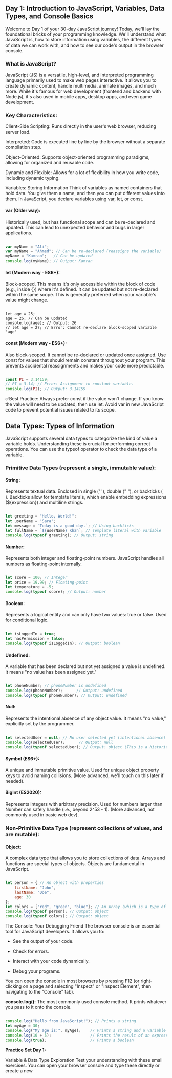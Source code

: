 ## Day 1: Introduction to JavaScript, Variables, Data Types, and Console Basics


Welcome to Day 1 of your 30-day JavaScript journey! Today, we'll lay the foundational bricks of your programming knowledge. We'll understand what JavaScript is, how to store information using variables, the different types of data we can work with, and how to see our code's output in the browser console.

### What is JavaScript?
JavaScript (JS) is a versatile, high-level, and interpreted programming language primarily used to make web pages interactive. It allows you to create dynamic content, handle multimedia, animate images, and much more. While it's famous for web development (frontend and backend with Node.js), it's also used in mobile apps, desktop apps, and even game development.

### Key Characteristics:

Client-Side Scripting: Runs directly in the user's web browser, reducing server load.

Interpreted: Code is executed line by line by the browser without a separate compilation step.

Object-Oriented: Supports object-oriented programming paradigms, allowing for organized and reusable code.

Dynamic and Flexible: Allows for a lot of flexibility in how you write code, including dynamic typing.

Variables: Storing Information
Think of variables as named containers that hold data. You give them a name, and then you can put different values into them. In JavaScript, you declare variables using var, let, or const.

#### var (Older way):

 Historically used, but has functional scope and can be re-declared and updated. This can lead to unexpected behavior and bugs in larger applications.

```js

var myName = "Ali";
var myName = "Ahmed"; // Can be re-declared (reassigns the variable)
myName = "Kamran";   // Can be updated
console.log(myName); // Output: Kamran
```
#### let (Modern way - ES6+): 

Block-scoped. This means it's only accessible within the block of code (e.g., inside {}) where it's defined. It can be updated but not re-declared within the same scope. This is generally preferred when your variable's value might change.

```Js

let age = 25;
age = 26; // Can be updated
console.log(age); // Output: 26
// let age = 27; // Error: Cannot re-declare block-scoped variable 'age'

```
#### const (Modern way - ES6+):
 Also block-scoped. It cannot be re-declared or updated once assigned. Use const for values that should remain constant throughout your program. This prevents accidental reassignments and makes your code more predictable.

```js

const PI = 3.14159;
// PI = 3.14; // Error: Assignment to constant variable.
console.log(PI); // Output: 3.14159
```
✅Best Practice: Always prefer const if the value won't change. If you know the value will need to be updated, then use let. Avoid var in new JavaScript code to prevent potential issues related to its scope.

## Data Types: Types of Information
JavaScript supports several data types to categorize the kind of value a variable holds. Understanding these is crucial for performing correct operations. You can use the typeof operator to check the data type of a variable.

### Primitive Data Types (represent a single, immutable value):

#### String:
 Represents textual data. Enclosed in single (' '), double (" "), or backticks (` `). Backticks allow for template literals, which enable embedding expressions (${expression}) and multiline strings.

```js

let greeting = "Hello, World!";
let userName = 'Sara';
let message = `Today is a good day.`; // Using backticks
let fullName = `${userName} Khan`; // Template literal with variable
console.log(typeof greeting); // Output: string
```
#### Number: 
Represents both integer and floating-point numbers. JavaScript handles all numbers as floating-point internally.

```js

let score = 100; // Integer
let price = 19.99; // Floating-point
let temperature = -5;
console.log(typeof score); // Output: number
```
#### Boolean:
 Represents a logical entity and can only have two values: true or false. Used for conditional logic.

```js

let isLoggedIn = true;
let hasPermission = false;
console.log(typeof isLoggedIn); // Output: boolean
```
#### Undefined:
 A variable that has been declared but not yet assigned a value is undefined. It means "no value has been assigned yet."

```js

let phoneNumber; // phoneNumber is undefined
console.log(phoneNumber);      // Output: undefined
console.log(typeof phoneNumber); // Output: undefined
```

####  Null: 
Represents the intentional absence of any object value. It means "no value," explicitly set by the programmer.

```js

let selectedUser = null; // No user selected yet (intentional absence)
console.log(selectedUser);      // Output: null
console.log(typeof selectedUser); // Output: object (This is a historical bug in JS, null is a primitive type)

```
#### Symbol (ES6+):
 A unique and immutable primitive value. Used for unique object property keys to avoid naming collisions. (More advanced, we'll touch on this later if needed).

#### BigInt (ES2020):
 Represents integers with arbitrary precision. Used for numbers larger than Number can safely handle (i.e., beyond 2^53 - 1). (More advanced, not commonly used in basic web dev).

### Non-Primitive Data Type (represent collections of values, and are mutable):

#### Object:
 A complex data type that allows you to store collections of data. Arrays and functions are special types of objects. Objects are fundamental in JavaScript.

```js

let person = { // An object with properties
    firstName: "John",
    lastName: "Doe",
    age: 30
};
let colors = ["red", "green", "blue"]; // An Array (which is a type of object)
console.log(typeof person); // Output: object
console.log(typeof colors); // Output: object
```
The Console: Your Debugging Friend
The browser console is an essential tool for JavaScript developers. It allows you to:

- See the output of your code.

- Check for errors.

- Interact with your code dynamically.

- Debug your programs.

You can open the console in most browsers by pressing F12 (or right-clicking on a page and selecting "Inspect" or "Inspect Element", then navigating to the "Console" tab).

**console.log():** The most commonly used console method. It prints whatever you pass to it onto the console.

```js

console.log("Hello from JavaScript!"); // Prints a string
let myAge = 30;
console.log("My age is:", myAge);    // Prints a string and a variable's value
console.log(10 + 5);                 // Prints the result of an expression
console.log(true);                   // Prints a boolean

```

**Practice Set Day 1:**

Variable & Data Type Exploration
Test your understanding with these small exercises. You can open your browser console and type these directly or create a new<script> tag in an HTML file.

### Declare and Assign:

- Declare a let variable called cityName and assign it the value of your favorite city (e.g., "Lahore").

- Declare a const variable called birthYear and assign it your birth year (as a number, e.g., 1995).

- Declare a let variable called isLearning and set it to true.

### Reassignment (for let):

- Change the value of cityName to another city (e.g., "Islamabad").

- Print the new value of cityName to the console.

**Check Data Types:**


- Use typeof with console.log() to print the data type of cityName, birthYear, and isLearning.

- Undefined vs Null:

- Declare a let variable futureGoal but do not assign it any value. What will console.log(futureGoal) show?

- Declare a let variable emptyBox and assign it null. What will console.log(emptyBox) show?

- Observe the difference in the console output.

 #### Bonus Tips :
- Semicolons are Optional (Mostly): JavaScript doesn't always require semicolons (;) at the end of statements, thanks to Automatic Semicolon Insertion (ASI). However, it's a good practice to use them consistently, especially when starting out, as it can prevent subtle bugs.

- Meaningful Variable Names: Always use descriptive names for your variables (e.g., productPrice instead of p). This makes your code much easier to read and understand, both for you and others.

- Comments are Your Friends: Use comments (// for single-line, /* ... */ for multi-line) to explain complex logic or add notes to your code. This is crucial for remembering why you wrote certain code later.

```js

// This is a single-line comment

/*
This is a
multi-line comment
*/
```
- Developer Tools are Powerful: Get comfortable with your browser's developer tools (F12). The "Console" is just the beginning. You'll use them extensively for debugging and inspecting web pages.

### Day 1 Project: "My Product Inventory Card" Console App

Goal: Create a simple HTML file with an embedded JavaScript block that simulates a product's inventory details. All information will be displayed in the browser's console using variables and console.log().

**Project Logic/Steps:**
```text

1. HTML Setup (day1_project.html):

- Create a new folder named javascript-30-days.

- Inside this folder, create a file named day1_project.html.

- Add the basic HTML structure (<!DOCTYPE html>, <html>, <head>, <body>).

- Include a simple heading in the <body>, e.g., <h1>Check Console (F12) for Product Details</h1>.

- Place your JavaScript code inside a <script> tag. For best practice and to ensure the HTML content is ready, place this <script> tag just before the closing </body> tag.

- Declare Initial Product Variables (JavaScript):
```
- Inside your **<script>** tags, declare the following variables:
```js
const productName = "Wireless Bluetooth Speaker"; (String)

const modelNumber = "SPK-BT-3000"; (String)

let price = 49.99; (Number)

let stockQuantity = 120; (Number)

let isAvailable = true; (Boolean - assume initially available if stock > 0)

const manufacturer = "SoundTech Industries"; (String)
``` 
- Display Initial Product Details in Console:

- Use console.log() and template literals (backticks `) to display all the initial product details in a clear and organized way.

- Start with a section header, like: console.log("--- Initial Product Inventory ---");

- Then, for each piece of information, create a line using template literals:

```js

console.log(`Product Name: ${productName}`);
console.log(`Model: ${modelNumber}`);
console.log(`Price: $${price}`);
console.log(`Stock Quantity: ${stockQuantity} units`);
console.log(`Is Available: ${isAvailable}`);
console.log(`Manufacturer: ${manufacturer}`);
Simulate Sales/Update Stock:
```

Now, let's simulate a sale. Update the stockQuantity variable:

```js
stockQuantity = stockQuantity - 25; (Imagine 25 units were sold)
```

Re-evaluate isAvailable based on the new stockQuantity. For simplicity today, you can manually set it if stockQuantity is still above zero. (Later, we'll learn if statements to automate this).

```js
isAvailable = true; (If stockQuantity is still positive)
```

(Optional: If you want to challenge yourself, what if stockQuantity became 0 or less? How would isAvailable change?)

- Display Updated Product Details in Console:

- Add another section header: console.log("\n--- Updated Product Inventory (After Sales) ---"); (The \n creates a new line for better readability).

 Again, use console.log() with template literals to display the updated values of all variables. You can copy-paste the previous console.log block and just ensure the updated variables are reflected.

- Verify Output:

- Save your day1_project.html file.

- Open day1_project.html in your web browser.

- Press F12 to open the Developer Tools, and navigate to the "Console" tab.

You should see two blocks of product information, one showing the initial state and the other showing the updated state after sales.

